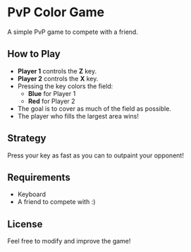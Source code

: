 # PvP Color Game

A simple PvP game to compete with a friend.

## How to Play

- **Player 1** controls the **Z** key.
- **Player 2** controls the **X** key.
- Pressing the key colors the field:
  - **Blue** for Player 1
  - **Red** for Player 2
- The goal is to cover as much of the field as possible.
- The player who fills the largest area wins!

## Strategy
Press your key as fast as you can to outpaint your opponent!

## Requirements
- Keyboard
- A friend to compete with :)

## License
Feel free to modify and improve the game!

